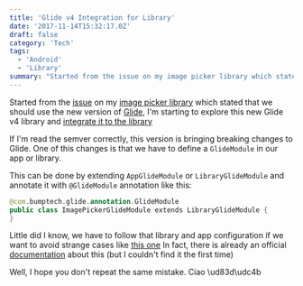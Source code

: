 ```yaml
---
title: 'Glide v4 Integration for Library'
date: '2017-11-14T15:32:17.0Z'
draft: false
category: 'Tech'
tags:
  - 'Android'
  - 'Library'
summary: "Started from the issue on my image picker library which stated that we should use the new version of Glide, I'm starting to explore this new Glide v4 library and integrate it to the library"
---
```


Started from the [issue](https://github.com/esafirm/android-image-picker/issues/68) on my [image picker library](https://github.com/esafirm/android-image-picker) which stated that we should use the new version of [Glide](https://github.com/bumptech/glide/), I'm starting to explore this new Glide v4 library and [integrate it to the library](https://github.com/esafirm/android-image-picker/commit/d5969807e5bccdbb5d2798a150a7ef39073a44e5)

If I'm read the semver correctly, this version is bringing breaking changes to Glide. One of this changes is that we have to define a `GlideModule` in our app or library.

This can be done by extending `AppGlideModule` or `LibraryGlideModule` and annotate it with `@GlideModule` annotation like this:

```kotlin
@com.bumptech.glide.annotation.GlideModule
public class ImagePickerGlideModule extends LibraryGlideModule {
}
```

Little did I know, we have to follow that library and app configuration if we want to avoid strange cases like [this one](https://github.com/esafirm/android-image-picker/issues/75)
In fact, there is already an official [documentation](http://bumptech.github.io/glide/doc/configuration.html) about this (but I couldn't find it the first time)

Well, I hope you don't repeat the same mistake. Ciao \ud83d\udc4b

